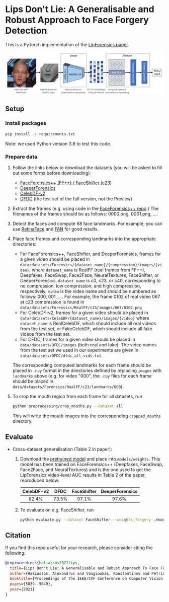 # Lips Don't Lie: A Generalisable and Robust Approach to Face Forgery Detection
This is a PyTorch implementation of the [LipForensics paper](https://arxiv.org/abs/2012.07657).

![Model Overview](models/model_overview.png)

## Setup
### Install packages
```bash
pip install -r requirements.txt
```

Note: we used Python version 3.8 to test this code.
### Prepare data
1. Follow the links below to download the datasets (you will be asked to fill out some forms before downloading):
    * [FaceForensics++ (FF++) / FaceShifter (c23)](https://github.com/ondyari/FaceForensics) 
    * [DeeperForensics](https://github.com/EndlessSora/DeeperForensics-1.0)
    * [CelebDF-v2](https://github.com/yuezunli/celeb-deepfakeforensics)
    * [DFDC](https://ai.facebook.com/datasets/dfdc/) (the test set of the full version, not the Preview)
2. Extract the frames (e.g. using code in the [FaceForensics++ repo](https://github.com/ondyari/FaceForensics/blob/master/dataset/extract_compressed_videos.py).)
The filenames of the frames should be as follows: 0000.png, 0001.png, ....
3. Detect the faces and compute 68 face landmarks. For example, you can use [RetinaFace](https://github.com/biubug6/Pytorch_Retinaface) and [FAN](https://github.com/1adrianb/face-alignment) for good results. 

4. Place face frames and corresponding landmarks into the appropriate directories:
    * For FaceForensics++, FaceShifter, and DeeperForensics, frames for a given video should be 
    placed in `data/datasets/Forensics/{dataset_name}/{compression}/images/{video}`, where `dataset_name` is RealFF (real frames from FF++),
    Deepfakes, FaceSwap, Face2Face, NeuralTextures, FaceShifter, or DeeperForensics. `dataset_name` is c0, c23, or c40, corresponding 
    to no compression, low compression, and high compression, respectively. `video` is the video name and should be numbered as follows:
    000, 001, .... For example, the frame 0102 of real video 067 at c23 compression is found in `data/datasets/Forensics/RealFF/c23/images/067/0102.png`
    * For CelebDF-v2, frames for a given video should
    be placed in `data/datasets/CelebDF/{dataset_name}/images/{video}` where `dataset_name` is RealCelebDF, which should 
    include all real videos from the test set, or FakeCelebDF, which should include all fake videos from the test set. 
    * For DFDC, frames for a given video should be placed in `data/datasets/DFDC/images` (both real and fake). 
    The video names from the test set we used in
    our experiments are given in `data/datasets/DFDC/dfdc_all_vids.txt`. 
    
    The corresponding computed landmarks for each frame
    should be placed in `.npy` format in the directories defined by replacing `images` with `landmarks` above 
    (e.g. for video "000", the `.npy` files for each frame should be placed in `data/datasets/Forensics/RealFF/c23/landmarks/000`).
5. To crop the mouth region from each frame for all datasets, run
    ```bash
   python preprocessing/crop_mouths.py --dataset all
    ```
    This will write the mouth images into the corresponding `cropped_mouths` directory. 
    
## Evaluate
* Cross-dataset generalisation (Table 2 in paper):
    1. Download the [pretrained model](https://drive.google.com/file/d/1wfZnxZpyNd5ouJs0LjVls7zU0N_W73L7/view?usp=sharing)
    and place into `models/weights`. This model has been trained on FaceForensics++
    (Deepfakes, FaceSwap, Face2Face, and NeuralTextures) and is the one used to get the LipForensics video-level AUC 
    results in Table 2 of the paper, reproduced below:
        
        CelebDF-v2 | DFDC | FaceShifter | DeeperForensics
        :------------: | :-------------: | :-------------: | :-------------:
        82.4% | 73.5% | 97.1% | 97.6%
        
    2. To evaluate on e.g. FaceShifter, run
        ```bash
        python evaluate.py --dataset FaceShifter --weights_forgery ./models/weights/lipforensics_ff.pth
        ```

## Citation
If you find this repo useful for your research, please consider citing the following:
```bibtex
@inproceedings{haliassos2021lips,
  title={Lips Don't Lie: A Generalisable and Robust Approach To Face Forgery Detection},
  author={Haliassos, Alexandros and Vougioukas, Konstantinos and Petridis, Stavros and Pantic, Maja},
  booktitle={Proceedings of the IEEE/CVF Conference on Computer Vision and Pattern Recognition},
  pages={5039--5049},
  year={2021}
}
```

